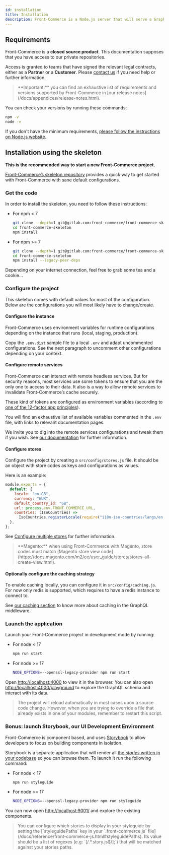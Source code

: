 ```yaml
---
id: installation
title: Installation
description: Front-Commerce is a Node.js server that will serve a GraphQL endpoint and a React application to your customers. In order to run it, you need to make sure you have `npm` and `node` installed on your machine in a supported version.
---
```


## Requirements

Front-Commerce is a **closed source product**. This documentation
supposes that you have access to our private repositories.

Access is granted to teams that have signed the relevant legal contracts, either
as a **Partner** or a **Customer**. Please
<span class="intercom-launcher">[contact us](mailto:support@front-commerce.com)</span> if you need help or further
information.

<blockquote class="important">
**Important:** you can find an exhaustive list of requirements and versions supported by Front-Commerce in [our release notes](/docs/appendices/release-notes.html).
</blockquote>

You can check your versions by running these commands:

```bash
npm -v
node -v
```

If you don't have the minimum requirements,
[please follow the instructions on Node.js website](https://nodejs.org/).

## Installation using the skeleton

**This is the recommended way to start a new Front-Commerce project.**

[Front-Commerce’s skeleton repository](https://gitlab.com/front-commerce/front-commerce-skeleton) provides a quick way to get started with
Front-Commerce with sane default configurations.

### Get the code

In order to install the skeleton, you need to follow these instructions:

- For npm < 7

  ```bash
  git clone --depth=1 git@gitlab.com:front-commerce/front-commerce-skeleton.git
  cd front-commerce-skeleton
  npm install
  ```

- For npm >= 7
  ```bash
  git clone --depth=1 git@gitlab.com:front-commerce/front-commerce-skeleton.git
  cd front-commerce-skeleton
  npm install --legacy-peer-deps
  ```

Depending on your internet connection, feel free to grab some tea and a cookie…

### Configure the project

This skeleton comes with default values for most of the configuration. Below are
the configurations you will most likely have to change/create.

#### Configure the instance

Front-Commerce uses environment variables for runtime configurations depending
on the instance that runs (local, staging, production).

Copy the `.env.dist` sample file to a local `.env` and adapt uncommented configurations.
See the next paragraph to uncomment other configurations depending on your context.

#### Configure remote services

Front-Commerce can interact with remote headless services. But for security
reasons, most services use some tokens to ensure that you are the only one to
access to their data. It also is a way to allow remote services to invalidate
Front-Commerce’s cache securely.

These kind of tokens are configured as environment variables
(according to [one of the 12-factor app principles](https://12factor.net/config)).

You will find an exhaustive list of available variables commented in the `.env` file,
with links to relevant documentation pages.

We invite you to dig into the remote services configurations and tweak them if you wish.
See [our documentation](/docs/reference/environment-variables.html#Remote-services-configuration) for further information.

#### Configure stores

Configure the project by creating a `src/config/stores.js` file. It should be an
object with store codes as keys and configurations as values.

Here is an example:

```js
module.exports = {
  default: {
    locale: "en-GB",
    currency: "EUR",
    default_country_id: "GB",
    url: process.env.FRONT_COMMERCE_URL,
    countries: (IsoCountries) =>
      IsoCountries.registerLocale(require("i18n-iso-countries/langs/en.json")),
  },
};
```

See [Configure multiple stores](/docs/advanced/production-ready/multistore.html) for further information.

<blockquote class="info">
**Magento:** when using Front-Commerce with Magento, store codes
must match [Magento store view code](https://docs.magento.com/m2/ee/user_guide/stores/stores-all-create-view.html).
</blockquote>

#### Optionally configure the caching strategy

To enable caching locally, you can configure it in `src/config/caching.js`. For now
only redis is supported, which requires to have a redis instance to connect to.

See [our caching section](/docs/advanced/graphql/dataloaders-and-cache-invalidation.html) to know more about caching in the GraphQL middleware.

### Launch the application

Launch your Front-Commerce project in development mode by running:

- For node < 17

  ```sh
  npm run start
  ```

- For node >= 17
  ```sh
  NODE_OPTIONS=--openssl-legacy-provider npm run start
  ```

Open [http://localhost:4000](http://localhost:4000) to view it in the browser.
You can also open
[http://localhost:4000/playground](http://localhost:4000/playground) to explore
the GraphQL schema and interact with its data.

<blockquote class="info">
The project will reload automatically in most cases upon a source code change. However, when you are
trying to override a file that already exists in one of your modules, remember
to restart this script.
</blockquote>

### Bonus: launch Storybook, our UI Development Environment

Front-Commerce is component based, and uses
[Storybook](https://storybook.js.org/) to allow developers to focus on building
components in isolation.

Storybook is a separate application that will render all
[the _stories_ written in your codebase](https://storybook.js.org/basics/writing-stories/)
so you can browse them. To launch it run the following command:

- For node < 17

  ```bash
  npm run styleguide
  ```

- For node >= 17
  ```bash
  NODE_OPTIONS=--openssl-legacy-provider npm run styleguide
  ```

You can now open [http://localhost:9001/](http://localhost:9001/) and explore
the existing components.

<blockquote class="tip">
You can configure which stories to display in your styleguide by setting the
[`styleguidePaths` key in your `.front-commerce.js` file](/docs/reference/front-commerce-js.html#styleguidePaths). Its value should be a list of regexes (e.g: `[/.*.story.js$/];`) that will be matched against your stories paths.
</blockquote>
